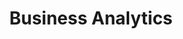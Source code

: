 ---
layout: technology
title: Business Analytics
permalink: /solutions/business-analytics
description: "Transform Insights into Impact with AxOps&#8482 Business Analytics Solutions"
og_image_url: /assets/img/photos/opengraph/axops-technologies-og-image-v1.jpg
---